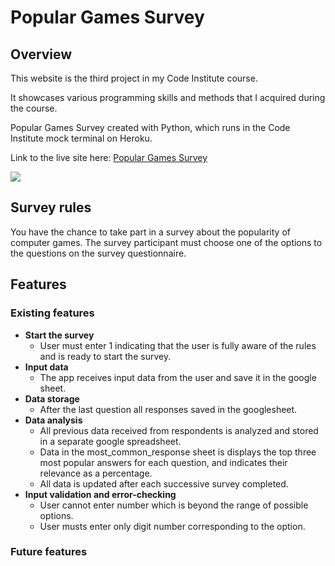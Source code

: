 # Popular Games Survey
## Overview
This website is the third project in my Code Institute course.

It showcases various programming skills and methods that I acquired during the course.

Popular Games Survey created with Python, which runs in the Code Institute mock terminal on Heroku.

Link to the live site here: [Popular Games Survey](https://dionismaximus.github.io/rock-paper-scissors/)

![](assets/images/Readme-img/responsivedesign.png)

## Survey rules
You have the chance to take part in a survey about the popularity of computer games.
The survey participant must choose one of the options to the questions on the survey questionnaire.

## Features
### Existing features
- __Start the survey__
  - User must enter 1 indicating that the user is fully aware of the rules and is ready to start the survey.
- __Input data__
  - The app receives input data from the user and save it in the google sheet. 
- __Data storage__
  - After the last question all responses saved in the googlesheet.
- __Data analysis__
  - All previous data received from respondents is analyzed and stored in a separate google spreadsheet.
  - Data in the most_common_response sheet is displays the top three most popular answers for each question, and indicates their relevance as a percentage.
  - All data is updated after each successive survey completed.
- __Input validation and error-checking__
  - User cannot enter number which is beyond the range of possible options.
  - User musts enter only digit number corresponding to the option.

### Future features